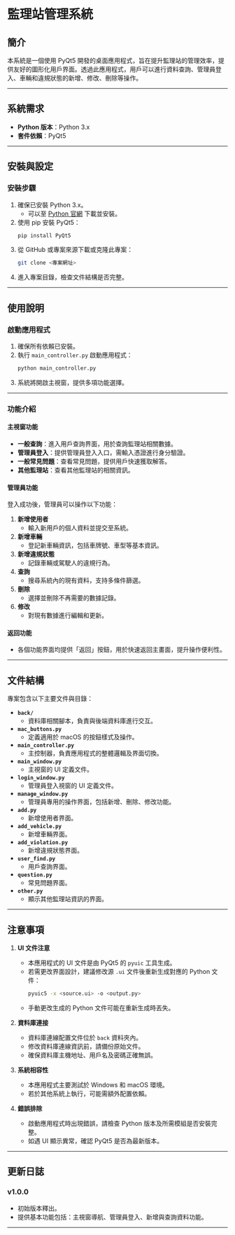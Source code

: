 # 監理站管理系統

## 簡介
本系統是一個使用 PyQt5 開發的桌面應用程式，旨在提升監理站的管理效率，提供友好的圖形化用戶界面。透過此應用程式，用戶可以進行資料查詢、管理員登入、車輛和違規狀態的新增、修改、刪除等操作。

---

## 系統需求
- **Python 版本**：Python 3.x
- **套件依賴**：PyQt5

---

## 安裝與設定

### 安裝步驟
1. 確保已安裝 Python 3.x。
   - 可以至 [Python 官網](https://www.python.org/downloads/) 下載並安裝。
2. 使用 pip 安裝 PyQt5：
   ```bash
   pip install PyQt5
   ```
3. 從 GitHub 或專案來源下載或克隆此專案：
   ```bash
   git clone <專案網址>
   ```
4. 進入專案目錄，檢查文件結構是否完整。

---

## 使用說明

### 啟動應用程式
1. 確保所有依賴已安裝。
2. 執行 `main_controller.py` 啟動應用程式：
   ```bash
   python main_controller.py
   ```
3. 系統將開啟主視窗，提供多項功能選擇。

---

### 功能介紹

#### 主視窗功能
- **一般查詢**：進入用戶查詢界面，用於查詢監理站相關數據。
- **管理員登入**：提供管理員登入入口，需輸入憑證進行身分驗證。
- **一般常見問題**：查看常見問題，提供用戶快速獲取解答。
- **其他監理站**：查看其他監理站的相關資訊。

#### 管理員功能
登入成功後，管理員可以操作以下功能：

1. **新增使用者**
   - 輸入新用戶的個人資料並提交至系統。
2. **新增車輛**
   - 登記新車輛資訊，包括車牌號、車型等基本資訊。
3. **新增違規狀態**
   - 記錄車輛或駕駛人的違規行為。
4. **查詢**
   - 搜尋系統內的現有資料，支持多條件篩選。
5. **刪除**
   - 選擇並刪除不再需要的數據記錄。
6. **修改**
   - 對現有數據進行編輯和更新。

#### 返回功能
- 各個功能界面均提供「返回」按鈕，用於快速返回主畫面，提升操作便利性。

---

## 文件結構
專案包含以下主要文件與目錄：

- **`back/`**
  - 資料庫相關腳本，負責與後端資料庫進行交互。
- **`mac_buttons.py`**
  - 定義適用於 macOS 的按鈕樣式及操作。
- **`main_controller.py`**
  - 主控制器，負責應用程式的整體邏輯及界面切換。
- **`main_window.py`**
  - 主視窗的 UI 定義文件。
- **`login_window.py`**
  - 管理員登入視窗的 UI 定義文件。
- **`manage_window.py`**
  - 管理員專用的操作界面，包括新增、刪除、修改功能。
- **`add.py`**
  - 新增使用者界面。
- **`add_vehicle.py`**
  - 新增車輛界面。
- **`add_violation.py`**
  - 新增違規狀態界面。
- **`user_find.py`**
  - 用戶查詢界面。
- **`question.py`**
  - 常見問題界面。
- **`other.py`**
  - 顯示其他監理站資訊的界面。

---

## 注意事項

1. **UI 文件注意**
   - 本應用程式的 UI 文件是由 PyQt5 的 `pyuic` 工具生成。
   - 若需更改界面設計，建議修改源 `.ui` 文件後重新生成對應的 Python 文件：
     ```bash
     pyuic5 -x <source.ui> -o <output.py>
     ```
   - 手動更改生成的 Python 文件可能在重新生成時丟失。

2. **資料庫連接**
   - 資料庫連線配置文件位於 `back` 資料夾內。
   - 修改資料庫連線資訊前，請備份原始文件。
   - 確保資料庫主機地址、用戶名及密碼正確無誤。

3. **系統相容性**
   - 本應用程式主要測試於 Windows 和 macOS 環境。
   - 若於其他系統上執行，可能需額外配置依賴。

4. **錯誤排除**
   - 啟動應用程式時出現錯誤，請檢查 Python 版本及所需模組是否安裝完整。
   - 如遇 UI 顯示異常，確認 PyQt5 是否為最新版本。

---

## 更新日誌

### v1.0.0
- 初始版本釋出。
- 提供基本功能包括：主視窗導航、管理員登入、新增與查詢資料功能。

---


